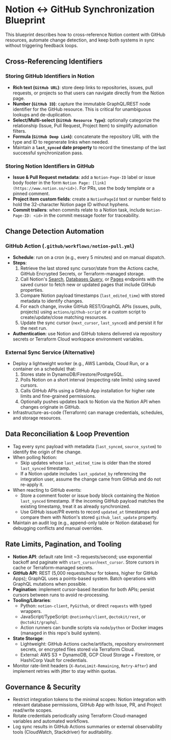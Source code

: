 # Notion ↔ GitHub Synchronization Blueprint

This blueprint describes how to cross-reference Notion content with GitHub resources, automate change detection, and keep both systems in sync without triggering feedback loops.

## Cross-Referencing Identifiers

### Storing GitHub Identifiers in Notion
- **Rich text (`GitHub URL`)**: store deep links to repositories, issues, pull requests, or projects so that users can navigate directly from the Notion page.
- **Number (`GitHub ID`)**: capture the immutable GraphQL/REST node identifier for the GitHub resource. This is critical for unambiguous lookups and de-duplication.
- **Select/Multi-select (`GitHub Resource Type`)**: optionally categorize the relationship (Issue, Pull Request, Project Item) to simplify automation filters.
- **Formula (`GitHub Deep Link`)**: concatenate the repository URL with the type and ID to regenerate links when needed.
- Maintain a **`last_synced` date property** to record the timestamp of the last successful synchronization pass.

### Storing Notion Identifiers in GitHub
- **Issue & Pull Request metadata**: add a `Notion-Page-ID` label or issue body footer in the form `Notion Page: [link](https://www.notion.so/<id>)`. For PRs, use the body template or a pinned comment.
- **Project item custom fields**: create a `NotionPageId` text or number field to hold the 32-character Notion page ID without hyphens.
- **Commit trailers**: when commits relate to a Notion task, include `Notion-Page-ID: <id>` in the commit message footer for traceability.

## Change Detection Automation

### GitHub Action (`.github/workflows/notion-pull.yml`)
- **Schedule**: run on a cron (e.g., every 5 minutes) and on manual dispatch.
- **Steps**:
  1. Retrieve the last stored sync cursor/state from the Actions cache, GitHub Encrypted Secrets, or Terraform-managed storage.
  2. Call Notion's [Search](https://developers.notion.com/reference/post-search), [Databases Query](https://developers.notion.com/reference/post-database-query), or [Pages](https://developers.notion.com/reference/get-page) endpoints with the saved cursor to fetch new or updated pages that include GitHub properties.
  3. Compare Notion payload timestamps (`last_edited_time`) with stored metadata to identify changes.
  4. For each change, invoke GitHub REST/GraphQL APIs (issues, pulls, projects) using `actions/github-script` or a custom script to create/update/close matching resources.
  5. Update the sync cursor (`next_cursor`, `last_synced`) and persist it for the next run.
- **Authentication**: use Notion and GitHub tokens delivered via repository secrets or Terraform Cloud workspace environment variables.

### External Sync Service (Alternative)
- Deploy a lightweight worker (e.g., AWS Lambda, Cloud Run, or a container on a schedule) that:
  1. Stores state in DynamoDB/Firestore/PostgreSQL.
  2. Polls Notion on a short interval (respecting rate limits) using saved cursors.
  3. Calls GitHub APIs using a GitHub App installation for higher rate limits and fine-grained permissions.
  4. Optionally pushes updates back to Notion via the Notion API when changes originate in GitHub.
- Infrastructure-as-code (Terraform) can manage credentials, schedules, and storage resources.

## Data Reconciliation & Loop Prevention
- Tag every sync payload with metadata (`last_synced`, `source_system`) to identify the origin of the change.
- When polling Notion:
  - Skip updates whose `last_edited_time` is older than the stored `last_synced` timestamp.
  - If a Notion update includes `last_updated_by` referencing the integration user, assume the change came from GitHub and do not re-apply it.
- When reacting to GitHub events:
  - Store a comment footer or issue body block containing the Notion `last_synced` timestamp. If the incoming GitHub payload matches the existing timestamp, treat it as already synchronized.
  - Use GitHub issue/PR events to record `updated_at` timestamps and compare them with Notion's stored `github_last_update` property.
- Maintain an audit log (e.g., append-only table or Notion database) for debugging conflicts and manual overrides.

## Rate Limits, Pagination, and Tooling
- **Notion API**: default rate limit ~3 requests/second; use exponential backoff and paginate with `start_cursor`/`next_cursor`. Store cursors in cache or Terraform-managed secrets.
- **GitHub API**: REST (5,000 requests/hour for tokens, higher for GitHub Apps); GraphQL uses a points-based system. Batch operations with GraphQL mutations when possible.
- **Pagination**: implement cursor-based iteration for both APIs; persist cursors between runs to avoid re-processing.
- **Tooling/Libraries**:
  - Python: `notion-client`, `PyGithub`, or direct `requests` with typed wrappers.
  - JavaScript/TypeScript: `@notionhq/client`, `@octokit/rest`, or `@octokit/graphql`.
  - Action runners can bundle scripts via `node`/`python` or Docker images (managed in this repo's build system).
- **State Storage**:
  - Lightweight: GitHub Actions cache/artifacts, repository environment secrets, or encrypted files stored via Terraform Cloud.
  - External: AWS S3 + DynamoDB, GCP Cloud Storage + Firestore, or HashiCorp Vault for credentials.
- Monitor rate-limit headers (`X-RateLimit-Remaining`, `Retry-After`) and implement retries with jitter to stay within quotas.

## Governance & Security
- Restrict integration tokens to the minimal scopes: Notion integration with relevant database permissions, GitHub App with Issue, PR, and Project read/write scopes.
- Rotate credentials periodically using Terraform Cloud-managed variables and automated workflows.
- Log sync results in GitHub Actions summaries or external observability tools (CloudWatch, Stackdriver) for auditability.

